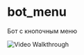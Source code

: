 # bot_menu
Бот с кнопочным меню


<img src='http://i.imgur.com/WRRTxTIh.gif[/img]' title='Video Walkthrough' width='' alt='Video Walkthrough' />
